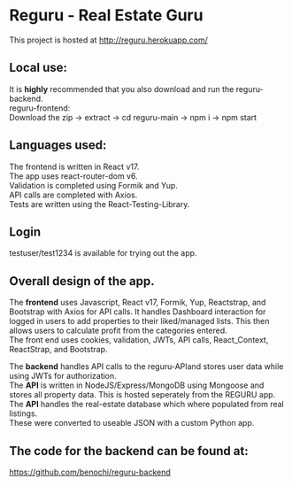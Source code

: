 # Reguru - Real Estate Guru

This project is hosted at http://reguru.herokuapp.com/

## Local use:
It is **highly** recommended that you also download and run the reguru-backend.  
reguru-frontend:  
Download the zip -> extract -> cd reguru-main -> npm i -> npm start  

## Languages used:

The frontend is written in React v17.  
The app uses react-router-dom v6.  
Validation is completed using Formik and Yup.  
API calls are completed with Axios.  
Tests are written using the React-Testing-Library.  

## Login

testuser/test1234 is available for trying out the app. 

## Overall design of the app.

The **frontend** uses Javascript, React v17, Formik, Yup, Reactstrap, and Bootstrap with Axios for API calls.   It handles Dashboard interaction for logged in users to add  properties to their liked/managed lists.  This then allows users to calculate profit from the categories entered.  
The front end uses cookies, validation, JWTs, API calls, React_Context, ReactStrap, and Bootstrap.  

The **backend** handles API calls to the reguru-APIand stores user data while using JWTs for authorization.   
The **API** is written in NodeJS/Express/MongoDB using Mongoose and stores all property data.  This is hosted seperately from the REGURU app.   
The **API** handles the real-estate database which where populated from real listings.  
These were converted to useable JSON with a custom Python app. 


## The code for the backend can be found at:

https://github.com/benochi/reguru-backend
